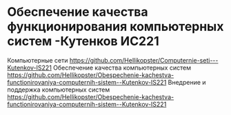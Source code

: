 # Обеспечение качества функционирования компьютерных систем -Кутенков ИС221
Компьютерные сети https://github.com/Hellikopster/Computernie-seti---Kutenkov-IS221
Обеспечение качества компьютерных систем https://github.com/Hellikopster/Obespechenie-kachestva-functionirovaniya-computernih-sistem--Kutenkov-IS221
Внедрение и поддержка компьютерных систем https://github.com/Hellikopster/Obespechenie-kachestva-functionirovaniya-computernih-sistem--Kutenkov-IS221
